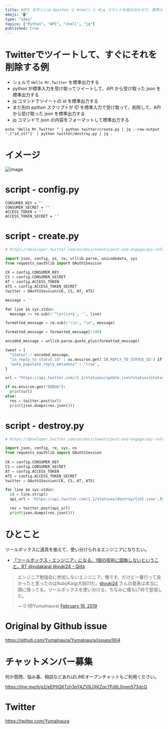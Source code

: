 ```yaml
---
title: #API を叩くには #python と #shell と #jq コマンドを組み合わせて、標準入出力でパイプするのが良さげじゃない？
emoji: "🖥"
type: "idea"
topics: ["Python", "API", "shell", "jq"]
published: true
---
```


# Twitterでツイートして、すぐにそれを削除する例

- シェルで `Hello Mr.Twitter` を標準出力する
- python が標準入力を受け取ってツイートして、API から受け取った json を標準出力する
- jq コマンドでツイートの id を標準出力する
- また別の python スクリプトが ID を標準入力で受け取って、削除して、APIから受け取った json を標準出力する
- jq コマンドで json の内容をフォーマットして標準出力する

```
echo "Hello Mr.Twitter " | python twitter/create.py | jq --raw-output '.["id_str"]' | python twitter/destroy.py | jq .
```

# イメージ

![image](https://user-images.githubusercontent.com/13635059/54872745-8d608d80-4e0c-11e9-91d6-71e60b9b8160.png)

# script - config.py 

```
CONSUMER_KEY = ''
CONSUMER_SECRET = ''
ACCESS_TOKEN = ''
ACCESS_TOKEN_SECRET = ''
```

# script - create.py

```py
# https://developer.twitter.com/en/docs/tweets/post-and-engage/api-reference/post-statuses-update

import json, config, os, re, urllib.parse, unicodedata, sys
from requests_oauthlib import OAuth1Session
 
CK = config.CONSUMER_KEY
CS = config.CONSUMER_SECRET
AT = config.ACCESS_TOKEN
ATS = config.ACCESS_TOKEN_SECRET
twitter = OAuth1Session(CK, CS, AT, ATS)

message = ''

for line in sys.stdin:
  message += re.sub(r'^\s+|\s+$', '', line)

formatted_message = re.sub(r'\\n', "\n", message)

formatted_message = formatted_message[:140]

encoded_message = urllib.parse.quote_plus(formatted_message)

tweet = {
  "status" : encoded_message,
  "in_reply_to_status_id" : os.environ.get('IN_REPLY_TO_STATUS_ID') if os.environ.get('IN_REPLY_TO_STATUS_ID') else '',
  "auto_populate_reply_metadata" : 'true',
}

url = "https://api.twitter.com//1.1/statuses/update.json?status={status}&in_reply_to_status_id={in_reply_to_status_id}&auto_populate_reply_metadata={auto_populate_reply_metadata}".format(**tweet)

if os.environ.get("DEBUG"):
  print(url)
else:
  res = twitter.post(url)
  print(json.dumps(res.json()))
```

# script - destroy.py

```py
# https://developer.twitter.com/en/docs/tweets/post-and-engage/api-reference/post-statuses-destroy-id.html

import json, config, re, sys, os
from requests_oauthlib import OAuth1Session
 
CK = config.CONSUMER_KEY
CS = config.CONSUMER_SECRET
AT = config.ACCESS_TOKEN
ATS = config.ACCESS_TOKEN_SECRET
twitter = OAuth1Session(CK, CS, AT, ATS)

for line in sys.stdin:
  id = line.strip()
  api_url = 'https://api.twitter.com/1.1/statuses/destroy/{id}.json'.format(**{ "id" : id })

  res = twitter.post(api_url)
  print(json.dumps(res.json()))
```

# ひとこと

ツールボックスに道具を揃えて、使い分けられるエンジニアになりたい。


- [「ツールボックス・エンジニア」になる。1個の技術に固執しないということ。RT @yutakarai @yuki24 - Qiita](https://qiita.com/YumaInaura/items/28c8820d28be13d82a5f)

<blockquote class="twitter-tweet"><p lang="ja" dir="ltr">エンジニア勉強会に参加しないエンジニア。俺です。だけど一番行って良かったと思ったのはRubyKaigi大阪01だ。<a href="https://twitter.com/yuki24?ref_src=twsrc%5Etfw">@yuki24</a> さんの発表は本当に頭に残ってる。ツールボックスを使い分ける。ちなみに僕もLT枠で登壇した。</p>&mdash; 0 (@YumaInaura) <a href="https://twitter.com/YumaInaura/status/1097573971657134080?ref_src=twsrc%5Etfw">February 18, 2019</a></blockquote> 

# Original by Github issue

https://github.com/YumaInaura/YumaInaura/issues/904








<!-- Update From Qiita API -->

# チャットメンバー募集


何か質問、悩み事、相談などあればLINEオープンチャットもご利用ください。

https://line.me/ti/g2/eEPltQ6Tzh3pYAZV8JXKZqc7PJ6L0rpm573dcQ





# Twitter


https://twitter.com/YumaInaura


<!-- Update From Qiita API -->


